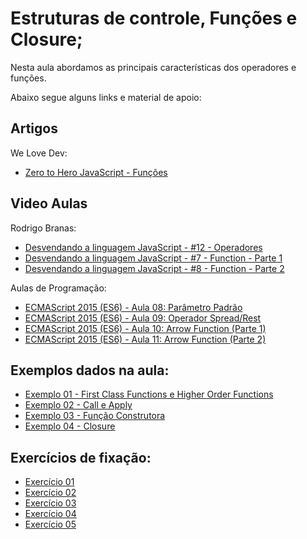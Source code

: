 # Estruturas de controle, Funções e Closure;

Nesta aula abordamos as principais características dos operadores e funções.

Abaixo segue alguns links e material de apoio:

## Artigos

We Love Dev:
- [Zero to Hero JavaScript - Funções](http://www.welovedev.com.br/post/zero-to-hero-javascript-funcoes)

## Video Aulas

Rodrigo Branas:
- [Desvendando a linguagem JavaScript - #12 - Operadores](https://www.youtube.com/watch?v=lqTjJGQCq_4&index=12&list=PLQCmSnNFVYnT1-oeDOSBnt164802rkegc)
- [Desvendando a linguagem JavaScript - #7 - Function - Parte 1](https://www.youtube.com/watch?v=OqR0hE-DQn4&index=7&list=PLQCmSnNFVYnT1-oeDOSBnt164802rkegc)
- [Desvendando a linguagem JavaScript - #8 - Function - Parte 2](https://www.youtube.com/watch?v=m9uPpURTI0c&index=8&list=PLQCmSnNFVYnT1-oeDOSBnt164802rkegc)

Aulas de Programação:
- [ECMAScript 2015 (ES6) - Aula 08: Parâmetro Padrão](https://www.youtube.com/watch?v=l7HcsrVcNe4)
- [ECMAScript 2015 (ES6) - Aula 09: Operador Spread/Rest](https://www.youtube.com/watch?v=8mTJPEcF3bw)
- [ECMAScript 2015 (ES6) - Aula 10: Arrow Function (Parte 1)](https://www.youtube.com/watch?v=KrB6wFuK6Qg)
- [ECMAScript 2015 (ES6) - Aula 11: Arrow Function (Parte 2)](https://www.youtube.com/watch?v=bJT1wz-72BU)

## Exemplos dados na aula:
- [Exemplo 01 - First Class Functions e Higher Order Functions](https://github.com/opensanca/trilha-javascript/blob/master/01.JavaScript/aula-03/exemplo-01.js)
- [Exemplo 02 - Call e Apply](https://github.com/opensanca/trilha-javascript/blob/master/01.JavaScript/aula-03/exemplo-02.js)
- [Exemplo 03 - Função Construtora](https://github.com/opensanca/trilha-javascript/blob/master/01.JavaScript/aula-03/exemplo-03.js)
- [Exemplo 04 - Closure](https://github.com/opensanca/trilha-javascript/blob/master/01.JavaScript/aula-03/exemplo-04.js)

## Exercícios de fixação:
- [Exercício 01](https://github.com/opensanca/trilha-javascript/blob/master/01.JavaScript/aula-03/exericio-01.js)
- [Exercício 02](https://github.com/opensanca/trilha-javascript/blob/master/01.JavaScript/aula-03/exericio-02.js)
- [Exercício 03](https://github.com/opensanca/trilha-javascript/blob/master/01.JavaScript/aula-03/exericio-03.js)
- [Exercício 04](https://github.com/opensanca/trilha-javascript/blob/master/01.JavaScript/aula-03/exericio-04.js)
- [Exercício 05](https://github.com/opensanca/trilha-javascript/blob/master/01.JavaScript/aula-03/exericio-05.js)
